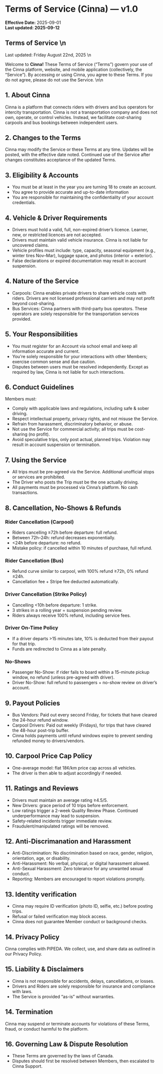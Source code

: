 # Terms of Service (Cinna) — v1.0

**Effective Date:** 2025-09-01  
**Last updated: 2025-09-12**

## Terms of Service \n
Last updated: Friday August 22nd, 2025 \n

Welcome to **Cinna!** These Terms of Service (“Terms”) govern your use of the Cinna platform, website, and mobile application (collectively, the “Service”). By accessing or using Cinna, you agree to these Terms. If you do not agree, please do not use the Service. \n\n

## 1. About Cinna
Cinna is a platform that connects riders with drivers and bus operators for intercity transportation. Cinna is not a transportation company and does not own, operate, or control vehicles. Instead, we facilitate cost-sharing carpools and bus bookings between independent users.

## 2. Changes to the Terms
Cinna may modify the Service or these Terms at any time. Updates will be posted, with the effective date noted. Continued use of the Service after changes constitutes acceptance of the updated Terms.

## 3. Eligibility & Accounts
- You must be at least in the year you are turning 18 to create an account.
- You agree to provide accurate and up-to-date information
- You are responsible for maintaining the confidentiality of your account credentials.

## 4. Vehicle & Driver Requirements
- Drivers must hold a valid, full, non-expired driver’s licence. Learner, new, or restricted licences are not accepted.
- Drivers must maintain valid vehicle insurance. Cinna is not liable for uncovered claims.
- Vehicle profiles must include: type, capacity, seasonal equipment (e.g., winter tires Nov–Mar), luggage space, and photos (interior + exterior).
- False declarations or expired documentation may result in account suspension.

## 4. Nature of the Service
- Carpools: Cinna enables private drivers to share vehicle costs with riders. Drivers are not licensed professional carriers and may not profit beyond cost-sharing.
- Bus Services: Cinna partners with third-party bus operators. These operators are solely responsible for the transportation services provided.

## 5. Your Responsibilities
- You must register for an Account via school email and keep all information accurate and current.
- You're solely responsible for your interactions with other Members; exercise common sense and due caution.
- Disputes between users must be resolved independently. Except as required by law, Cinna is not liable for such interactions.

## 6. Conduct Guidelines
Members must:
- Comply with applicable laws and regulations, including safe & sober driving.
- Respect intellectual property, privacy rights, and not misuse the Service.
- Refrain from harassment, discriminatory behavior, or abuse.
- Not use the Service for commercial activity; all trips must be cost-sharing (no profit).
- Avoid speculative trips, only post actual, planned trips. Violation may result in account suspension or termination.

## 7. Using the Service
- All trips must be pre-agreed via the Service. Additional unofficial stops or services are prohibited.
- The Driver who posts the Trip must be the one actually driving.
- All payments must be processed via Cinna’s platform. No cash transactions.

## 8. Cancellation, No-Shows & Refunds

### Rider Cancellation (Carpool)
- Riders cancelling ≥72h before departure: full refund.
- Between 72h–24h: refund decreases exponentially.
- <24h before departure: no refund.
- Mistake policy: if cancelled within 10 minutes of purchase, full refund.

### Rider Cancellation (Bus)
- Refund curve similar to carpool, with 100% refund ≥72h, 0% refund ≤24h.
- Cancellation fee + Stripe fee deducted automatically.

### Driver Cancellation (Strike Policy)
- Cancelling <10h before departure: 1 strike.
- 3 strikes in a rolling year = suspension pending review.
- Riders always receive 100% refund, including service fees.

### Driver On-Time Policy
- If a driver departs >15 minutes late, 10% is deducted from their payout for that trip.
- Funds are redirected to Cinna as a late penalty.

### No-Shows
- Passenger No-Show: if rider fails to board within a 15-minute pickup window, no refund (unless pre-agreed with driver).
- Driver No-Show: full refund to passengers + no-show review on driver’s account.

## 9. Payout Policies
- Bus Vendors: Paid out every second Friday, for tickets that have cleared the 24-hour refund window.
- Carpool Drivers: Paid out weekly (Fridays), for trips that have cleared the 48-hour post-trip buffer.
- Cinna holds payments until refund windows expire to prevent sending refunded money to drivers/vendors.

## 10. Carpool Price Cap Policy
- One-average model: flat 18¢/km price cap across all vehicles.
- The driver is then able to adjust accordingly if needed.

## 11. Ratings and Reviews
- Drivers must maintain an average rating ≥4.5/5.
- New Drivers: grace period of 10 trips before enforcement.
- Low ratings trigger a 2-week Quality Review Phase. Continued underperformance may lead to suspension.
- Safety-related incidents trigger immediate review.
- Fraudulent/manipulated ratings will be removed.

## 12. Anti-Discrimanation and Harassment
- Anti-Discrimination: No discrimination based on race, gender, religion, orientation, age, or disability.
- Anti-Harassment: No verbal, physical, or digital harassment allowed.
- Anti-Sexual Harassment: Zero tolerance for any unwanted sexual conduct.
- Reporting: Members are encouraged to report violations promptly.

## 13. Identity verification
- Cinna may require ID verification (photo ID, selfie, etc.) before posting trips.
- Refusal or failed verification may block access.
- Cinna does not guarantee Member conduct or background checks. 

## 14. Privacy Policy
Cinna complies with PIPEDA. We collect, use, and share data as outlined in our Privacy Policy.

## 15. Liability & Disclaimers
- Cinna is not responsible for accidents, delays, cancellations, or losses.
- Drivers and Riders are solely responsible for insurance and compliance with laws.
- The Service is provided “as-is” without warranties.

## 14. Termination
Cinna may suspend or terminate accounts for violations of these Terms, fraud, or conduct harmful to the platform.

## 16. Governing Law & Dispute Resolution
- These Terms are governed by the laws of Canada.
- Disputes should first be resolved between Members, then escalated to Cinna Support.
